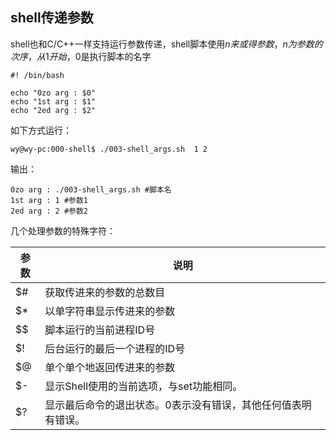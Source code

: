 ## shell传递参数

shell也和C/C++一样支持运行参数传递，shell脚本使用$n来或得参数，n为参数的次序，从1开始，$0是执行脚本的名字

```shell
#! /bin/bash

echo "0zo arg : $0"
echo "1st arg : $1"
echo "2ed arg : $2"
```

如下方式运行：

```shell
wy@wy-pc:000-shell$ ./003-shell_args.sh  1 2
```

输出：

```shell
0zo arg : ./003-shell_args.sh #脚本名
1st arg : 1 #参数1
2ed arg : 2 #参数2
```



几个处理参数的特殊字符：

| 参数 | 说明                                                         |
| ---- | ------------------------------------------------------------ |
| $#   | 获取传进来的参数的总数目                                     |
| $*   | 以单字符串显示传进来的参数                                   |
| $$   | 脚本运行的当前进程ID号                                       |
| $!   | 后台运行的最后一个进程的ID号                                 |
| $@   | 单个单个地返回传进来的参数                                   |
| $-   | 显示Shell使用的当前选项，与set功能相同。                     |
| $?   | 显示最后命令的退出状态。0表示没有错误，其他任何值表明有错误。 |

